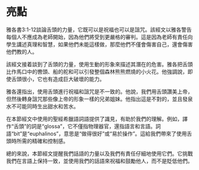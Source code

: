 # 亮點

雅各書3:1-12談論舌頭的力量，它既可以是祝福也可以是詛咒。該經文以雅各警告每個人不應成為老師開始，因為他們將受到更嚴格的審判。這是因為老師有責任向學生講述真理和智慧，如果他們未能這樣做，那麼他們不僅會傷害自己，還會傷害他們教的人。

該經文接着談到了舌頭的力量，使用生動的形象來描述其潛在的危害。雅各把舌頭比作馬口中的轡頭、船的舵和可以引發整個森林熊熊燃燒的小火花。他強調說，即使舌頭很小，它也有造成巨大破壞的能力。

雅各還指出，使用舌頭進行祝福和詛咒是不一致的。他說，我們用舌頭讚美上帝，但然後轉身詛咒那些像上帝的形象一樣的兄弟姐妹。他指出這是不對的，並且發泉水不可能同時生出甜水和苦水。

在本節經文中使用的聖經希臘語詞語提供了識見，有助於我們的理解。例如，譯作“舌頭”的詞是“glossa”，它不僅指物理器官，還指語言和言語。詞語“bit”是“euphalinos”，意思是“做得很好”或“易於操作”。這給我們帶來了使用舌頭時所需的精確和控制感。

總的來說，本節經文提醒我們話語的力量以及我們有責任仔細地使用它們。它挑戰我們在言語上保持一致，並使用我們的話語來祝福和鼓勵他人，而不是貶低他們。